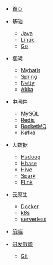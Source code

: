 - [首页](/)

- 基础
    - [Java](/docs/java/)
    - [Linux](/docs/linux/)
    - [Go](/docs/go/)

- 框架
    - [Mybatis]()
    - [Spring](/docs/spring/)
    - [Netty]()
    - [Akka]()

- 中间件
    - [MySQL](/docs/mysql/)
    - [Redis](/docs/redis/)
    - [RocketMQ](/docs/rocketmq/)
    - [Kafka](/docs/kafka/)

- 大数据
    - [Hadoop]()
    - [Hbase]()
    - [Hive]()
    - [Spark]()
    - [Flink]()

- 云原生
    - [Docker](/docs/docker/)
    - [k8s]()
    - [serverless]()

- [前端](/docs/frontend/)

- [研发效能](/docs/devops/)
    - [Git](/docs/git/)